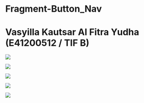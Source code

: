 # Fragment-Button_Nav
# Vasyilla Kautsar Al Fitra Yudha (E41200512 / TIF B)

![](image/home.jpeg)

![](image/explore.jpeg)

![](image/new.jpeg)

![](image/notif.jpeg)

![](image/profile.jpeg)
